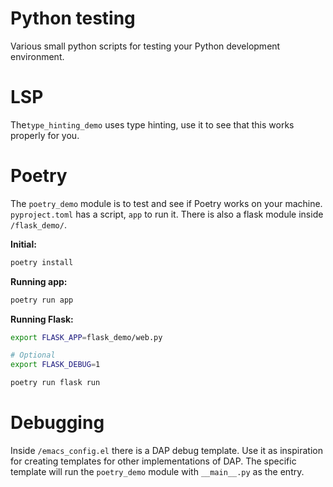 # Python testing

Various small python scripts for testing your Python development environment.

# LSP

The`type_hinting_demo` uses type hinting, use it to see that this works properly
for you.

# Poetry

The `poetry_demo` module is to test and see if Poetry works on your machine.
`pyproject.toml` has a script, `app` to run it. There is also a flask module
inside `/flask_demo/`.

**Initial:**

```sh
poetry install
```

**Running app:**

```sh
poetry run app
```

**Running Flask:**

```sh
export FLASK_APP=flask_demo/web.py

# Optional
export FLASK_DEBUG=1

poetry run flask run
```

# Debugging

Inside `/emacs_config.el` there is a DAP debug template. Use it as inspiration
for creating templates for other implementations of DAP. The specific template
will run the `poetry_demo` module with `__main__.py` as the entry.
